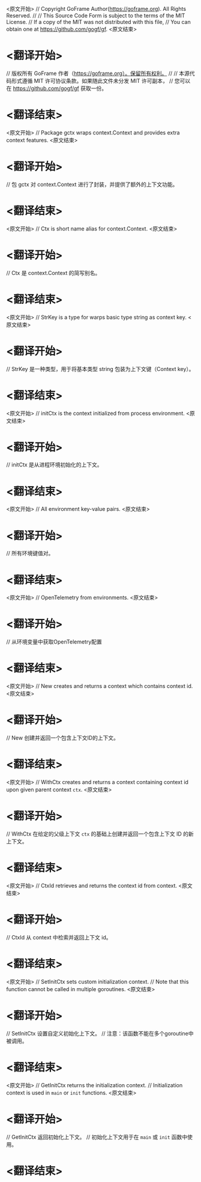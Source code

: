 
<原文开始>
// Copyright GoFrame Author(https://goframe.org). All Rights Reserved.
//
// This Source Code Form is subject to the terms of the MIT License.
// If a copy of the MIT was not distributed with this file,
// You can obtain one at https://github.com/gogf/gf.
<原文结束>

# <翻译开始>
// 版权所有 GoFrame 作者（https://goframe.org）。保留所有权利。
//
// 本源代码形式遵循 MIT 许可协议条款。如果随此文件未分发 MIT 许可副本，
// 您可以在 https://github.com/gogf/gf 获取一份。
# <翻译结束>


<原文开始>
// Package gctx wraps context.Context and provides extra context features.
<原文结束>

# <翻译开始>
// 包 gctx 对 context.Context 进行了封装，并提供了额外的上下文功能。
# <翻译结束>


<原文开始>
// Ctx is short name alias for context.Context.
<原文结束>

# <翻译开始>
// Ctx 是 context.Context 的简写别名。
# <翻译结束>


<原文开始>
// StrKey is a type for warps basic type string as context key.
<原文结束>

# <翻译开始>
// StrKey 是一种类型，用于将基本类型 string 包装为上下文键（Context key）。
# <翻译结束>


<原文开始>
// initCtx is the context initialized from process environment.
<原文结束>

# <翻译开始>
// initCtx 是从进程环境初始化的上下文。
# <翻译结束>


<原文开始>
// All environment key-value pairs.
<原文结束>

# <翻译开始>
// 所有环境键值对。
# <翻译结束>


<原文开始>
// OpenTelemetry from environments.
<原文结束>

# <翻译开始>
// 从环境变量中获取OpenTelemetry配置
# <翻译结束>


<原文开始>
// New creates and returns a context which contains context id.
<原文结束>

# <翻译开始>
// New 创建并返回一个包含上下文ID的上下文。
# <翻译结束>


<原文开始>
// WithCtx creates and returns a context containing context id upon given parent context `ctx`.
<原文结束>

# <翻译开始>
// WithCtx 在给定的父级上下文 `ctx` 的基础上创建并返回一个包含上下文 ID 的新上下文。
# <翻译结束>


<原文开始>
// CtxId retrieves and returns the context id from context.
<原文结束>

# <翻译开始>
// CtxId 从 context 中检索并返回上下文 id。
# <翻译结束>


<原文开始>
// SetInitCtx sets custom initialization context.
// Note that this function cannot be called in multiple goroutines.
<原文结束>

# <翻译开始>
// SetInitCtx 设置自定义初始化上下文。
// 注意：该函数不能在多个goroutine中被调用。
# <翻译结束>


<原文开始>
// GetInitCtx returns the initialization context.
// Initialization context is used in `main` or `init` functions.
<原文结束>

# <翻译开始>
// GetInitCtx 返回初始化上下文。
// 初始化上下文用于在 `main` 或 `init` 函数中使用。
# <翻译结束>

